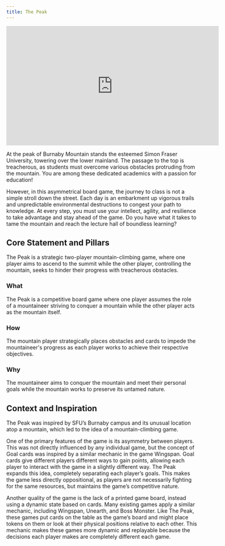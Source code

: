 ```yaml
---
title: The Peak
---
```


<div style="text-align: center;"><iframe width="560" height="315" src="https://www.youtube.com/embed/cKfAqjg-BXE?si=ccU2Rh9fQIZpJ7iy" title="YouTube video player" frameborder="0" allow="accelerometer; autoplay; clipboard-write; encrypted-media; gyroscope; picture-in-picture; web-share" referrerpolicy="strict-origin-when-cross-origin" allowfullscreen></iframe></div>

At the peak of Burnaby Mountain stands the esteemed Simon Fraser University, towering over the lower mainland. The passage to the top is treacherous, as students must overcome various obstacles protruding from the mountain. You are among these dedicated academics with a passion for education!

However, in this asymmetrical board game, the journey to class is not a simple stroll down the street. Each day is an embarkment up vigorous trails and unpredictable environmental destructions to congest your path to knowledge. At every step, you must use your intellect, agility, and resilience to take advantage and stay ahead of the game. Do you have what it takes to tame the mountain and reach the lecture hall of boundless learning?

## Core Statement and Pillars

The Peak is a strategic two-player mountain-climbing game, where one player aims to ascend to the summit while the other player, controlling the mountain, seeks to hinder their progress with treacherous obstacles.

### What

The Peak is a competitive board game where one player assumes the role of a mountaineer striving to conquer a mountain while the other player acts as the mountain itself.

### How

The mountain player strategically places obstacles and cards to impede the mountaineer's progress as each player works to achieve their respective objectives.

### Why

The mountaineer aims to conquer the mountain and meet their personal goals while the mountain works to preserve its untamed nature.

## Context and Inspiration

The Peak was inspired by SFU’s Burnaby campus and its unusual location atop a mountain, which led to the idea of a mountain-climbing game.

One of the primary features of the game is its asymmetry between players. This was not directly influenced by any individual game, but the concept of Goal cards was inspired by a similar mechanic in the game Wingspan. Goal cards give different players different ways to gain points, allowing each player to interact with the game in a slightly different way. The Peak expands this idea, completely separating each player’s goals. This makes the game less directly oppositional, as players are not necessarily fighting for the same resources, but maintains the game’s competitive nature.

Another quality of the game is the lack of a printed game board, instead using a dynamic state based on cards. Many existing games apply a similar mechanic, including Wingspan, Unearth, and Boss Monster. Like The Peak, these games put cards on the table as the game’s board and might place tokens on them or look at their physical positions relative to each other. This mechanic makes these games more dynamic and replayable because the decisions each player makes are completely different each game.
